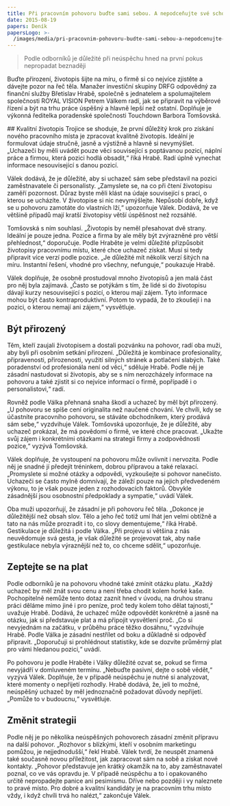 ```yaml
---
title: Při pracovním pohovoru buďte sami sebou. A nepodceňujte své schopnosti
date: 2015-08-19
papers: Deník
papersLogo: >-
  /images/media/pri-pracovnim-pohovoru-budte-sami-sebou-a-nepodcenujte-sve-schopnosti/papersLogo.png
---
```

> Podle odborníků je důležité při neúspěchu hned na první pokus nepropadat beznaději

Buďte přirození, životopis šijte na míru, o firmě si co nejvíce zjistěte a dávejte pozor na řeč těla. Manažer investiční skupiny DRFG odpovědný za finanční služby Břetislav Hrabě, společně s jednatelem a spolumajitelem společnosti ROYAL VISION Petrem Válkem radí, jak se připravit na výběrové řízení a být na trhu práce úspěšný a hlavně lepší než ostatní. Doplňuje je výkonná ředitelka poradenské společnosti Touchdown Barbora Tomšovská.

\##&nbsp;Kvalitní životopis
Trojice se shoduje, že první důležitý krok pro získání nového pracovního místa je zpracovat kvalitně životopis. Ideální je formulovat údaje stručně, jasně a výstižně a hlavně si nevymýšlet. „Uchazeči by měli uvádět pouze věci související s poptávanou pozicí, náplní práce a firmou, která pozici hodlá obsadit,“ říká Hrabě. Radí úplně vynechat informace nesouvisející s danou pozicí.

Válek dodává, že je důležité, aby si uchazeč sám sebe představil na pozici zaměstnavatele či personalisty. „Zamyslete se, na co při čtení životopisu zaměří pozornost. Důraz byste měli klást na údaje související s prací, o kterou se ucházíte. V životopise si nic nevymýšlejte. Nepůsobí dobře, když se u pohovoru zamotáte do vlastních lží,“ upozorňuje Válek. Dodává, že ve většině případů mají kratší životopisy větší úspěšnost než rozsáhlé.

Tomšovská s ním souhlasí. „Životopis by neměl přesahovat dvě strany. Ideální je pouze jedna. Pozice a firma by ale měly být zvýrazněné pro větší přehlednost,“ doporučuje.
Podle Hraběte je velmi důležité přizpůsobit životopisy pracovnímu místu, které chce uchazeč získat. Musí si tedy připravit více verzí podle pozice. „Je důležité mít několik verzí šitých na míru. Instantní řešení, vhodné pro všechny, nefunguje,“ poukazuje Hrabě.

Válek doplňuje, že osobně prostudoval mnoho životopisů a jen malá část pro něj byla zajímavá. „Často se potýkám s tím, že lidé si do životopisu dávají kurzy nesouvisející s pozicí, o kterou mají zájem. Tyto informace mohou být často kontraproduktivní. Potom to vypadá, že to zkoušejí i na pozici, o kterou nemají ani zájem,“ vysvětluje.

## Být přirozený

Těm, kteří zaujali životopisem a dostali pozvánku na pohovor, radí oba muži, aby byli při osobním setkání přirození. „Důležitá je kombinace profesionality, připravenosti, přirozenosti, využití silných stránek a potlačení slabých. Také poradenství od profesionála není od věci,“ sděluje Hrabě. Podle něj je zásadní nastudovat si životopis, aby se s ním nerozcházely informace na pohovoru a také zjistit si co nejvíce informací o firmě, popřípadě i o personalistovi,“ radí.

Rovněž podle Válka přehnaná snaha škodí a uchazeč by měl být přirozený. „U pohovoru se spíše cení originalita než naučené chování. Ve chvíli, kdy se účastníte pracovního pohovoru, se stáváte obchodníkem, který prodává sám sebe,“ vyzdvihuje Válek. Tomšovská upozorňuje, že je důležité, aby uchazeč prokázal, že má povědomí o firmě, ve které chce pracovat. „Ukažte svůj zájem i konkrétními otázkami na strategii firmy a zodpovědnosti pozice,“ vyzývá Tomšovská.

Válek doplňuje, že vystoupení na pohovoru může ovlivnit i nervozita. Podle něj je snadné jí předejít tréninkem, dobrou přípravou a také relaxací. „Promyslete si možné otázky a odpovědi, vyzkoušejte si pohovor nanečisto. Uchazeči se často mylně domnívají, že záleží pouze na jejich předvedeném výkonu, to je však pouze jeden z rozhodovacích faktorů. Obvykle zásadnější jsou osobnostní předpoklady a sympatie,“ uvádí Válek.

Oba muži upozorňují, že zásadní je při pohovoru řeč těla. „Dokonce je důležitější než obsah slov. Tělo a jeho řeč totiž umí lhát jen velmi obtížně a tato na nás může prozradit i to, co slovy dementujeme,“ říká Hrabě. Gestikulace je důležitá i podle Válka. „Při projevu si většina z nás neuvědomuje svá gesta, je však důležité se projevovat tak, aby naše gestikulace nebyla výraznější než to, co chceme sdělit,“ upozorňuje.

## Zeptejte se na plat

Podle odborníků je na pohovoru vhodné také zmínit otázku platu. „Každý uchazeč by měl znát svou cenu a není třeba chodit kolem horké kaše. Pochopitelně nemůže tento dotaz zaznít hned v úvodu, na druhou stranu práci děláme mimo jiné i pro peníze, proč tedy kolem toho dělat tajnosti,“ uvažuje Hrabě.
Dodává, že uchazeč může odpovědět konkrétně a jasně na otázku, jak si představuje plat a má připojit vysvětlení proč. „Co si nevyjednám na začátku, v průběhu práce těžko dosáhnu,“ vyzdvihuje Hrabě. Podle Válka je zásadní nestřílet od boku a důkladně si odpověď připravit. „Doporučuji si prohlédnout statistiky, kde se dozvíte průměrný plat pro vámi hledanou pozici,“ uvádí.

Po pohovoru je podle Hraběte i Války důležité ozvat se, pokud se firma nevyjádří v domluveném termínu. „Nebuďte pasivní, dejte o sobě vědět,“ vyzývá Válek. Doplňuje, že v případě neúspěchu je nutné si analyzovat, které momenty o nepřijetí rozhodly. Hrabě dodává, že, je­li to možné, neúspěšný uchazeč by měl jednoznačně požadovat důvody nepřijetí. „Pomůže to v budoucnu,“ vysvětluje.

## Změnit strategii

Podle něj je po několika neúspěšných pohovorech zásadní změnit přípravu na další pohovor. „Rozhovor s blízkými, kteří v osobním marketingu pomůžou, je nejjednodušší,“ řekl Hrabě.
Válek tvrdí, že neuspět znamená také současně novou příležitost, jak zapracovat sám na sobě a získat nové kontakty. „Pohovor představuje jen krátký okamžik na to, aby zaměstnavatel poznal, co ve vás opravdu je. V případě neúspěchu a to i opakovaného určitě nepropadejte panice ani pesimismu. Dříve nebo později i vy naleznete to pravé místo. Pro dobré a kvalitní kandidáty je na pracovním trhu místo vždy, i když chvíli trvá ho nalézt,“ zakončuje Válek.
